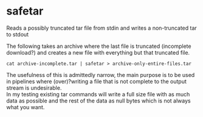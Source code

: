 # safetar
Reads a possibly truncated tar file from stdin and writes a non-truncated tar to stdout

The following takes an archive where the last file is truncated (incomplete download?) 
and creates a new file with everything but that truncated file. 

```cat archive-incomplete.tar | safetar > archive-only-entire-files.tar```

The usefulness of this is admittedly narrow, the main purpose is to be used in pipelines
where (over)?writing a file that  is not complete to the output stream is undesirable.  
In my testing existing tar commands will write a full size file with as much data as 
possible and the rest of the data as null bytes which is not always what you want.
